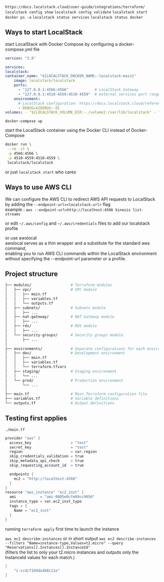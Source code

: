 `https://docs.localstack.cloud/user-guide/integrations/terraform/`
`localstack config show`
`localstack config validate`
`localstack start`
`docker ps -a`
`localstack status services`
`localstack status docker`

## Ways to start LocalStack

start LocalStack with Docker Compose by configuring a docker-compose.yml file

```yml
version: "3.8"

services:
localstack:
container_name: "${LOCALSTACK_DOCKER_NAME:-localstack-main}"
    image: localstack/localstack
    ports:
      - "127.0.0.1:4566:4566"            # LocalStack Gateway
      - "127.0.0.1:4510-4559:4510-4559"  # external services port range
    environment:
      # LocalStack configuration: https://docs.localstack.cloud/references/configuration/
      - DEBUG=${DEBUG:-0}
volumes: - "${LOCALSTACK_VOLUME_DIR:-./volume}:/var/lib/localstack" - "/var/run/docker.sock:/var/run/docker.sock"
```

`docker-compose up`

start the LocalStack container using the Docker CLI instead of Docker-Compose

```sh
docker run \
 --rm -it \
 -p 4566:4566 \
 -p 4510-4559:4510-4559 \
 localstack/localstack
```

or just `localstack start` who cares

## Ways to use AWS CLI

We can configure the AWS CLI to redirect AWS API requests to LocalStack  
by adding the `--endpoint-url=<localstack-url>` flag  
example : `aws --endpoint-url=http://localhost:4566 kinesis list-streams`

or edit `~/.aws/config` and `~/.aws/credentials` files to add our localstack profile

or use awslocal  
awslocal serves as a thin wrapper and a substitute for the standard aws command,  
enabling you to run AWS CLI commands within the LocalStack environment  
without specifying the --endpoint-url parameter or a profile.

## Project structure

```sh
├── modules/                  # Terraform modules
│   ├── vpc/                  # VPC module
│   │   ├── main.tf
│   │   ├── variables.tf
│   │   └── outputs.tf
│   ├── subnets/              # Subnets module
│   │   ├── ...
│   ├── nat-gateway/          # NAT Gateway module
│   │   ├── ...
│   ├── rds/                  # RDS module
│   │   ├── ...
│   └── security-groups/      # Security groups module
│       ├── ...
│
├── environments/             # Separate configurations for each environment
│   ├── dev/                  # Development environment
│   │   ├── main.tf
│   │   ├── variables.tf
│   │   └── terraform.tfvars
│   ├── staging/              # Staging environment
│   │   └── ...
│   └── prod/                 # Production environment
│       └── ...
│
├── main.tf                   # Main Terraform configuration file
├── variables.tf              # Variable definitions
└── outputs.tf                # Output definitions
```

## Testing first applies

`./main.tf`

```s
provider "aws" {
  access_key                  = "test"
  secret_key                  = "test"
  region                      = var.region
  skip_credentials_validation = true
  skip_metadata_api_check     = true
  skip_requesting_account_id  = true

  endpoints {
    ec2 = "http://localhost:4566"
  }
}
resource "aws_instance" "ec2_inst" {
  ami           = "ami-0005e0cfe09cc9050"
  instance_type = var.ec2_inst_type
  tags = {
    Name = "ec2_inst"
  }
}

```

running `terraform apply` first time to launch the instance

`aws ec2 describe-instances` or in short output `aws ec2 describe-instances --filters "Name=instance-type,Values=t2.micro" --query "Reservations[].Instances[].InstanceId"`  
(filters the list to only your t2.micro instances and outputs only the InstanceId values for each match.)

```s
[
    "i-ccdc7104da4b8c11e"
]
```
